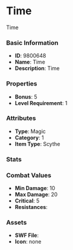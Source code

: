 # Time

Time

### Basic Information

- **ID**: 9800648
- **Name**: Time
- **Description**: Time

### Properties

- **Bonus**: 5
- **Level Requirement**: 1

### Attributes

- **Type**: Magic     
- **Category**: 1
- **Item Type**: Scythe

### Stats


### Combat Values

- **Min Damage**: 10
- **Max Damage**: 20
- **Critical**: 5
- **Resistances**: 

### Assets

- **SWF File**: 
- **Icon**: none

